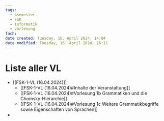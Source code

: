 ```yaml
---
tags:
  - 4semester
  - FSK
  - informatik
  - vorlesung
fach: 
date created: Tuesday, 16. April 2024, 14:04
date modified: Tuesday, 16. April 2024, 16:11
---
```


# Liste aller VL

- [[FSK-1-VL (16.04.2024)]]
	- [[FSK-1-VL (16.04.2024)#Inhalte der Veranstaltung]]
	- [[FSK-1-VL (16.04.2024)#Vorlesung 1b Grammatiken und die Chomsky-Hierarchie]]
	- [[FSK-1-VL (16.04.2024)#Vorlesung 1c Weitere Grammatikbegriffe sowie Eigenschaften von Sprachen]]
- 